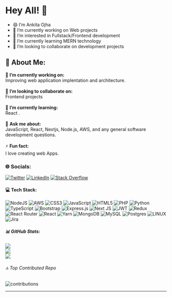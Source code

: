 <!--### Hey All! 👋
- 😄 I’m Ankita Ojha
- 🔭 I’m currently working on projects
- 👀 I’m interested in Fullstack/Frontend development
- 🌱 I’m currently learning MERN technology
- 💞️ I’m looking to collaborate on development projects
- ⚡ You can reach me on
- https://www.linkedin.com/in/ankitao16
- ankitaojha1611@gmail.com  
- https://github.com/AnkitaO16

[![Ankita's GitHub stats](https://github-readme-stats.vercel.app/api?username=AnkitaO16)](https://github.com/anuraghazra/github-readme-stats)
**AnkitaO16/AnkitaO16** is a ✨ _special_ ✨ repository because its `README.md` (this file) appears on your GitHub profile.

Here are some ideas to get you started:


- 🌱 I’m currently learning ...
- 👯 I’m looking to collaborate on ...
- 🤔 I’m looking for help with ...
- 💬 Ask me about ...
- 📫 How to reach me: ...
- 😄 Pronouns: ...
- ⚡ Fun fact: ...
-->

# Hey All! 👋
- 😄 I’m Ankita Ojha
- 🔭 I’m currently working on Web projects
- 👀 I’m interested in Fullstack/Frontend development
- 🌱 I’m currently learning MERN technology
- 💞️ I’m looking to collaborate on development projects

## 💫 About Me:
🔭 **I’m currently working on:**  <br>Improving web application implentation and architecture.<br><br>👯 **I’m looking to collaborate on:**  <br>Frontend projects<br><br>🌱 **I’m currently learning:**  <br>React .<br><br>💬 **Ask me about:**  <br>JavaScript, React, Nextjs, Node.js, AWS, and any general software development questions.<br><br>⚡ **Fun fact:**  <br>I love creating web Apps.


### 🌐 Socials:
[![Twitter](https://img.shields.io/badge/Twitter-%231DA1F2.svg?logo=Twitter&logoColor=white)](https://twitter.com/AnkitaO16) [![LinkedIn](https://img.shields.io/badge/LinkedIn-%230077B5.svg?logo=linkedin&logoColor=white)](https://linkedin.com/in/ankitao16) [![Stack Overflow](https://img.shields.io/badge/-Stackoverflow-FE7A16?logo=stack-overflow&logoColor=white)](https://stackoverflow.com/users/12860128/ankitao16) 

#### 💻 Tech Stack:
![NodeJS](https://img.shields.io/badge/node.js-6DA55F?style=for-the-badge&logo=node.js&logoColor=white)
 ![AWS](https://img.shields.io/badge/AWS-%23FF9900.svg?style=for-the-badge&logo=amazon-aws&logoColor=white)
 ![CSS3](https://img.shields.io/badge/css3-%231572B6.svg?style=for-the-badge&logo=css3&logoColor=white) 
 ![JavaScript](https://img.shields.io/badge/javascript-%23323330.svg?style=for-the-badge&logo=javascript&logoColor=%23F7DF1E) 
 ![HTML5](https://img.shields.io/badge/html5-%23E34F26.svg?style=for-the-badge&logo=html5&logoColor=white) 
 ![PHP](https://img.shields.io/badge/php-%23777BB4.svg?style=for-the-badge&logo=php&logoColor=white) 
 ![Python](https://img.shields.io/badge/python-3670A0?style=for-the-badge&logo=python&logoColor=ffdd54) 
 ![TypeScript](https://img.shields.io/badge/typescript-%23007ACC.svg?style=for-the-badge&logo=typescript&logoColor=white)
 ![Bootstrap](https://img.shields.io/badge/bootstrap-%23563D7C.svg?style=for-the-badge&logo=bootstrap&logoColor=white)
 ![Express.js](https://img.shields.io/badge/express.js-%23404d59.svg?style=for-the-badge&logo=express&logoColor=%2361DAFB)
 ![Next JS](https://img.shields.io/badge/Next-black?style=for-the-badge&logo=next.js&logoColor=white) 
 ![JWT](https://img.shields.io/badge/JWT-black?style=for-the-badge&logo=JSON%20web%20tokens) 
 ![Redux](https://img.shields.io/badge/redux-%23593d88.svg?style=for-the-badge&logo=redux&logoColor=white) 
 ![React Router](https://img.shields.io/badge/React_Router-CA4245?style=for-the-badge&logo=react-router&logoColor=white)
 ![React](https://img.shields.io/badge/react-%2320232a.svg?style=for-the-badge&logo=react&logoColor=%2361DAFB) 
 ![Yarn](https://img.shields.io/badge/yarn-%232C8EBB.svg?style=for-the-badge&logo=yarn&logoColor=white) 
 ![MongoDB](https://img.shields.io/badge/MongoDB-%234ea94b.svg?style=for-the-badge&logo=mongodb&logoColor=white)
 ![MySQL](https://img.shields.io/badge/mysql-%2300f.svg?style=for-the-badge&logo=mysql&logoColor=white) 
 ![Postgres](https://img.shields.io/badge/postgres-%23316192.svg?style=for-the-badge&logo=postgresql&logoColor=white)
 ![LINUX](https://img.shields.io/badge/Linux-FCC624?style=for-the-badge&logo=linux&logoColor=black) 
 ![Jira](https://img.shields.io/badge/jira-%230A0FFF.svg?style=for-the-badge&logo=jira&logoColor=white) 

##### 📊 GitHub Stats:
![](https://github-readme-stats.vercel.app/api?username=AnkitaO16&theme=dark&hide_border=false&include_all_commits=false&count_private=false)<br/>
![](https://github-readme-streak-stats.herokuapp.com/?user=AnkitaO16&theme=dark&hide_border=false)<br/>
![](https://github-readme-stats.vercel.app/api/top-langs/?username=AnkitaO16&theme=dark&hide_border=false&include_all_commits=false&count_private=false&layout=compact)

###### 🔝 Top Contributed Repo
![contributions](https://github-contributor-stats.vercel.app/api?username=AnkitaO16&limit=5&theme=tokyonight&combine_all_yearly_contributions=true)

<!--###  Total Visitors on the Page

![visitors](https://visitor-badge.laobi.icu/badge?page_id=AnkitaO16.AnkitaO16)-->

<!--[![visitors](https://visitcount.itsvg.in/api?id=AnkitaO16&icon=0&color=0)](https://visitcount.itsvg.in)-->
---


<!-- Proudly created with GPRM ( https://gprm.itsvg.in ) -->
